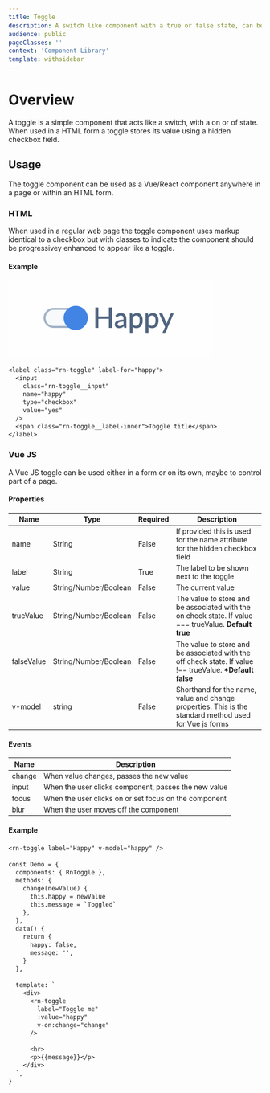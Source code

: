 ```yaml
---
title: Toggle
description: A switch like component with a true or false state, can be used in forms or standalone.
audience: public
pageClasses: ''
context: 'Component Library'
template: withsidebar
---
```


# Overview

A toggle is a simple component that acts like a switch, with a on or of state. When used in a HTML form a toggle stores its value using a hidden checkbox field.

## Usage

The toggle component can be used as a Vue/React component anywhere in a page or within an HTML form.

### HTML

When used in a regular web page the toggle component uses markup identical to a checkbox but with classes to indicate the component should be progressivey enhanced to appear like a toggle.

#### Example

![Toggle example](images/toggle.png)

```
<label class="rn-toggle" label-for="happy">
  <input
    class="rn-toggle__input"
    name="happy"
    type="checkbox"
    value="yes"
  />
  <span class="rn-toggle__label-inner">Toggle title</span>
</label>
```

### Vue JS

A Vue JS toggle can be used either in a form or on its own, maybe to control part of a page.

#### Properties

| Name       | Type                  | Required | Description                                                                                                |
| ---------- | --------------------- | -------- | ---------------------------------------------------------------------------------------------------------- |
| name       | String                | False    | If provided this is used for the name attribute for the hidden checkbox field                              |
| label      | String                | True     | The label to be shown next to the toggle                                                                   |
| value      | String/Number/Boolean | False    | The current value                                                                                          |
| trueValue  | String/Number/Boolean | False    | The value to store and be associated with the on check state. If value === trueValue. **Default true**     |
| falseValue | String/Number/Boolean | False    | The value to store and be associated with the off check state. If value !== trueValue. **\*Default false** |
| v-model    | string                | False    | Shorthand for the name, value and change properties. This is the standard method used for Vue js forms     |

#### Events

| Name   | Description                                           |
| ------ | ----------------------------------------------------- |
| change | When value changes, passes the new value              |
| input  | When the user clicks component, passes the new value  |
| focus  | When the user clicks on or set focus on the component |
| blur   | When the user moves off the component                 |

#### Example

```
<rn-toggle label="Happy" v-model="happy" />

const Demo = {
  components: { RnToggle },
  methods: {
    change(newValue) {
      this.happy = newValue
      this.message = `Toggled`
    },
  },
  data() {
    return {
      happy: false,
      message: '',
    }
  },

  template: `
    <div>
      <rn-toggle
        label="Toggle me"
        :value="happy"
        v-on:change="change"
      />

      <hr>
      <p>{{message}}</p>
    </div>
  `,
}
```
